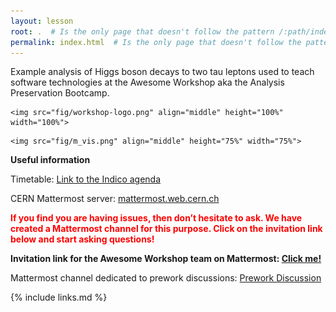 ```yaml
---
layout: lesson
root: .  # Is the only page that doesn't follow the pattern /:path/index.html
permalink: index.html  # Is the only page that doesn't follow the pattern /:path/index.html
---
```


Example analysis of Higgs boson decays to two tau leptons used to teach software technologies at the Awesome Workshop aka the Analysis Preservation Bootcamp.

<div class="row">
  <div class="col-md-6">

    <img src="fig/workshop-logo.png" align="middle" height="100%" width="100%">

  </div>
  <div class="col-md-6">

    <img src="fig/m_vis.png" align="middle" height="75%" width="75%">

  </div>
</div>

**Useful information**

Timetable: [Link to the Indico agenda](https://indico.cern.ch/event/854880/)

CERN Mattermost server: [mattermost.web.cern.ch](https://mattermost.web.cern.ch)

<b><font color="red">If you find you are having issues, then don’t hesitate to ask. We have created a Mattermost channel for this purpose. Click on the invitation link below and start asking questions!</font></b>

**Invitation link for the Awesome Workshop team on Mattermost: [Click me!](https://mattermost.web.cern.ch/signup_user_complete/?id=t9zkdocffbbozqcdy193myre8y)**

Mattermost channel dedicated to prework discussions: [Prework Discussion](https://mattermost.web.cern.ch/awesome-ws/channels/prework-discussion)

<!-- this is an html comment -->

{% include links.md %}
